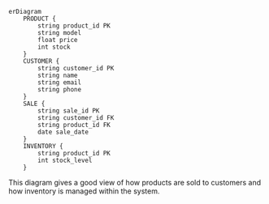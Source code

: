 ```mermaid
erDiagram
    PRODUCT {
        string product_id PK
        string model
        float price
        int stock
    }
    CUSTOMER {
        string customer_id PK
        string name
        string email
        string phone
    }
    SALE {
        string sale_id PK
        string customer_id FK
        string product_id FK
        date sale_date
    }
    INVENTORY {
        string product_id PK
        int stock_level
    }
```
This diagram gives a good view of how products are sold to customers and how inventory is managed within the system.